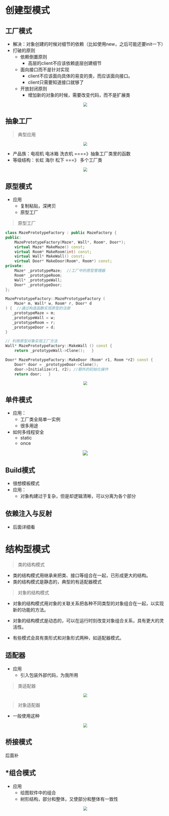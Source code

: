 # 创建型模式

## 工厂模式
- 解决：对象创建的时候对细节的依赖（比如使用new，之后可能还要init一下）
- 打破的原则
  - 依赖倒置原则
    - 高层的client不应该依赖底层创建细节
  - 面向接口而不是针对实现 
    - client不应该面向具体的易变的类，而应该面向接口。
    - client只需要知道接口就够了
  - 开放封闭原则
    - 增加新的对象的时候，需要改变代码，而不是扩展类

<div align="center" style="zoom:80%"><img src="./pic/WeChat&#32;Image_20191105163144.png"></div>


## 抽象工厂

> 典型应用


<div align="center" style="zoom:80%"><img src="./pic/1.png"></div>

- 产品族：电视机 电冰箱 洗衣机 ====》抽象工厂类里的函数
- 等级结构：长虹 海尔 松下 ===》   多个工厂类
<div align="center" style="zoom:80%"><img src="./pic/2.png"></div>

## 原型模式
- 应用
  - 复制粘贴，深拷贝
  - 原型工厂

> 原型工厂
```cpp
class MazePrototypeFactory : public MazeFactory {
public:
    MazePrototypeFactory(Maze*, Wall*, Room*, Door*);
    virtual Maze* MakeMaze() const;
    virtual Room* MakeRoom(int) const;
    virtual Wall* MakeWall() const;
    virtual Door* MakeDoor(Room*, Room*) const;
private:
    Maze* _prototypeMaze;  //工厂中的原型管理器
    Room* _prototypeRoom;
    Wall* _prototypeWall;
    Door* _prototypeDoor;
};

MazePrototypeFactory::MazePrototypeFactory (
    Maze* m, Wall* w, Room* r, Door* d
) {  //通过构造函数实现原型的注册
   _prototypeMaze = m;
   _prototypeWall = w;
   _prototypeRoom = r;
   _prototypeDoor = d;
}

// 利用原型对象实现工厂方法
Wall* MazePrototypeFactory::MakeWall () const {
    return _prototypeWall->Clone();   }

Door* MazePrototypeFactory::MakeDoor (Room* r1, Room *r2) const {
    Door* door = _prototypeDoor->Clone();
    door->Initialize(r1, r2); //额外的初始化操作
    return door;   }

```

<div align="center" style="zoom:80%"><img src="./pic/3.png"></div>

## 单件模式
- 应用：
  - 工厂类全局单一实例
  - 很多用途
- 如何多线程安全
  - static
  - once

<div align="center" style="zoom:100%"><img src="./pic/WeChat&#32;Image_20191112111115.png"></div>

## Build模式
- 很想模板模式
- 应用：
  - 对象构建过于复杂，但是却逻辑清晰，可以分离为各个部分

## 依赖注入与反射
- 后面详细看

# 结构型模式
> 类的结构模式
- 类的结构模式用继承来把类、接口等组合在一起，已形成更大的结构。
- 类的结构模式是静态的，典型的有适配器模式

> 对象的结构模式
- 对象的结构模式用对象的关联关系把各种不同类型的对象组合在一起，以实现新的功能的方法。
- 对象的结构模式是动态的，可以在运行时刻改变对象组合关系，具有更大的灵活性。

- 有些模式会具有类形式和对象形式两种，如适配器模式。

## 适配器
- 应用
  - 引入包装外部代码，为我所用


> 类适配器
<div align="center" style="zoom:80%"><img src="./pic/5.png"></div>

> 对象适配器
- 一般使用这种
<div align="center" style="zoom:80%"><img src="./pic/6.png"></div>


## 桥接模式
后面补
## *组合模式
- 应用
  - 绘图软件中的组合
  - 树形结构，部分和整体，又使部分和整体有一致性

<div align="center" style="zoom:80%"><img src="./pic/7.png"></div>